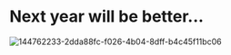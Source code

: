 # Next year will be better...

![144762233-2dda88fc-f026-4b04-8dff-b4c45f11bc06](https://github.com/user-attachments/assets/350f4963-fc96-41c9-a1ce-34c5ac199775)

